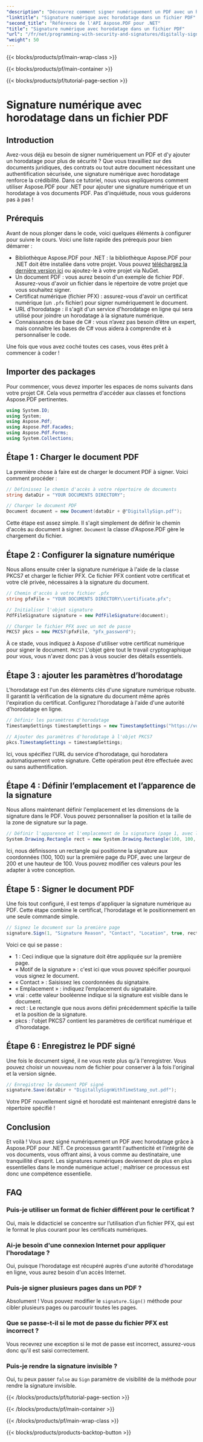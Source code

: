 ```yaml
---
"description": "Découvrez comment signer numériquement un PDF avec un horodatage grâce à Aspose.PDF pour .NET. Ce guide étape par étape couvre les prérequis, la configuration du certificat, l'horodatage, et bien plus encore."
"linktitle": "Signature numérique avec horodatage dans un fichier PDF"
"second_title": "Référence de l'API Aspose.PDF pour .NET"
"title": "Signature numérique avec horodatage dans un fichier PDF"
"url": "/fr/net/programming-with-security-and-signatures/digitally-sign-with-time-stamp/"
"weight": 50
---
```


{{< blocks/products/pf/main-wrap-class >}}

{{< blocks/products/pf/main-container >}}

{{< blocks/products/pf/tutorial-page-section >}}

# Signature numérique avec horodatage dans un fichier PDF

## Introduction

Avez-vous déjà eu besoin de signer numériquement un PDF et d'y ajouter un horodatage pour plus de sécurité ? Que vous travailliez sur des documents juridiques, des contrats ou tout autre document nécessitant une authentification sécurisée, une signature numérique avec horodatage renforce la crédibilité. Dans ce tutoriel, nous vous expliquerons comment utiliser Aspose.PDF pour .NET pour ajouter une signature numérique et un horodatage à vos documents PDF. Pas d'inquiétude, nous vous guiderons pas à pas !

## Prérequis

Avant de nous plonger dans le code, voici quelques éléments à configurer pour suivre le cours. Voici une liste rapide des prérequis pour bien démarrer :

- Bibliothèque Aspose.PDF pour .NET : la bibliothèque Aspose.PDF pour .NET doit être installée dans votre projet. Vous pouvez [téléchargez la dernière version ici](https://releases.aspose.com/pdf/net/) ou ajoutez-le à votre projet via NuGet.
- Un document PDF : vous aurez besoin d'un exemple de fichier PDF. Assurez-vous d'avoir un fichier dans le répertoire de votre projet que vous souhaitez signer.
- Certificat numérique (fichier PFX) : assurez-vous d'avoir un certificat numérique (un `.pfx` fichier) pour signer numériquement le document.
- URL d'horodatage : il s'agit d'un service d'horodatage en ligne qui sera utilisé pour joindre un horodatage à la signature numérique. 
- Connaissances de base de C# : vous n’avez pas besoin d’être un expert, mais connaître les bases de C# vous aidera à comprendre et à personnaliser le code.

Une fois que vous avez coché toutes ces cases, vous êtes prêt à commencer à coder !

## Importer des packages

Pour commencer, vous devez importer les espaces de noms suivants dans votre projet C#. Cela vous permettra d'accéder aux classes et fonctions Aspose.PDF pertinentes.

```csharp
using System.IO;
using System;
using Aspose.Pdf;
using Aspose.Pdf.Facades;
using Aspose.Pdf.Forms;
using System.Collections;
```

## Étape 1 : Charger le document PDF

La première chose à faire est de charger le document PDF à signer. Voici comment procéder :

```csharp
// Définissez le chemin d'accès à votre répertoire de documents
string dataDir = "YOUR DOCUMENTS DIRECTORY";

// Charger le document PDF
Document document = new Document(dataDir + @"DigitallySign.pdf");
```

Cette étape est assez simple. Il s'agit simplement de définir le chemin d'accès au document à signer. `Document` la classe d'Aspose.PDF gère le chargement du fichier.

## Étape 2 : Configurer la signature numérique

Nous allons ensuite créer la signature numérique à l'aide de la classe PKCS7 et charger le fichier PFX. Ce fichier PFX contient votre certificat et votre clé privée, nécessaires à la signature du document.

```csharp
// Chemin d'accès à votre fichier .pfx
string pfxFile = "YOUR DOCUMENTS DIRECTORY\\certificate.pfx";

// Initialiser l'objet signature
PdfFileSignature signature = new PdfFileSignature(document);

// Charger le fichier PFX avec un mot de passe
PKCS7 pkcs = new PKCS7(pfxFile, "pfx_password");
```

À ce stade, vous indiquez à Aspose d'utiliser votre certificat numérique pour signer le document. `PKCS7` L'objet gère tout le travail cryptographique pour vous, vous n'avez donc pas à vous soucier des détails essentiels.

## Étape 3 : ajouter les paramètres d’horodatage

L'horodatage est l'un des éléments clés d'une signature numérique robuste. Il garantit la vérification de la signature du document même après l'expiration du certificat. Configurez l'horodatage à l'aide d'une autorité d'horodatage en ligne.

```csharp
// Définir les paramètres d'horodatage
TimestampSettings timestampSettings = new TimestampSettings("https://votre_horodatage_url", "utilisateur:mot de passe");

// Ajouter des paramètres d'horodatage à l'objet PKCS7
pkcs.TimestampSettings = timestampSettings;
```

Ici, vous spécifiez l'URL du service d'horodatage, qui horodatera automatiquement votre signature. Cette opération peut être effectuée avec ou sans authentification.

## Étape 4 : Définir l’emplacement et l’apparence de la signature

Nous allons maintenant définir l'emplacement et les dimensions de la signature dans le PDF. Vous pouvez personnaliser la position et la taille de la zone de signature sur la page.

```csharp
// Définir l'apparence et l'emplacement de la signature (page 1, avec le rectangle spécifié)
System.Drawing.Rectangle rect = new System.Drawing.Rectangle(100, 100, 200, 100);
```

Ici, nous définissons un rectangle qui positionne la signature aux coordonnées (100, 100) sur la première page du PDF, avec une largeur de 200 et une hauteur de 100. Vous pouvez modifier ces valeurs pour les adapter à votre conception.

## Étape 5 : Signer le document PDF

Une fois tout configuré, il est temps d'appliquer la signature numérique au PDF. Cette étape combine le certificat, l'horodatage et le positionnement en une seule commande simple.

```csharp
// Signez le document sur la première page
signature.Sign(1, "Signature Reason", "Contact", "Location", true, rect, pkcs);
```

Voici ce qui se passe :
- 1 : Ceci indique que la signature doit être appliquée sur la première page.
- « Motif de la signature » : c'est ici que vous pouvez spécifier pourquoi vous signez le document.
- « Contact » : Saisissez les coordonnées du signataire.
- « Emplacement » : indiquez l’emplacement du signataire.
- vrai : cette valeur booléenne indique si la signature est visible dans le document.
- rect : Le rectangle que nous avons défini précédemment spécifie la taille et la position de la signature.
- pkcs : l'objet PKCS7 contient les paramètres de certificat numérique et d'horodatage.

## Étape 6 : Enregistrez le PDF signé

Une fois le document signé, il ne vous reste plus qu'à l'enregistrer. Vous pouvez choisir un nouveau nom de fichier pour conserver à la fois l'original et la version signée.

```csharp
// Enregistrez le document PDF signé
signature.Save(dataDir + "DigitallySignWithTimeStamp_out.pdf");
```

Votre PDF nouvellement signé et horodaté est maintenant enregistré dans le répertoire spécifié !

## Conclusion

Et voilà ! Vous avez signé numériquement un PDF avec horodatage grâce à Aspose.PDF pour .NET. Ce processus garantit l'authenticité et l'intégrité de vos documents, vous offrant ainsi, à vous comme au destinataire, une tranquillité d'esprit. Les signatures numériques deviennent de plus en plus essentielles dans le monde numérique actuel ; maîtriser ce processus est donc une compétence essentielle.

## FAQ

### Puis-je utiliser un format de fichier différent pour le certificat ?  
Oui, mais le didacticiel se concentre sur l’utilisation d’un fichier PFX, qui est le format le plus courant pour les certificats numériques.

### Ai-je besoin d'une connexion Internet pour appliquer l'horodatage ?  
Oui, puisque l'horodatage est récupéré auprès d'une autorité d'horodatage en ligne, vous aurez besoin d'un accès Internet.

### Puis-je signer plusieurs pages dans un PDF ?  
Absolument ! Vous pouvez modifier le `signature.Sign()` méthode pour cibler plusieurs pages ou parcourir toutes les pages.

### Que se passe-t-il si le mot de passe du fichier PFX est incorrect ?  
Vous recevrez une exception si le mot de passe est incorrect, assurez-vous donc qu'il est saisi correctement.

### Puis-je rendre la signature invisible ?  
Oui, tu peux passer `false` au `Sign` paramètre de visibilité de la méthode pour rendre la signature invisible.

{{< /blocks/products/pf/tutorial-page-section >}}

{{< /blocks/products/pf/main-container >}}

{{< /blocks/products/pf/main-wrap-class >}}

{{< blocks/products/products-backtop-button >}}